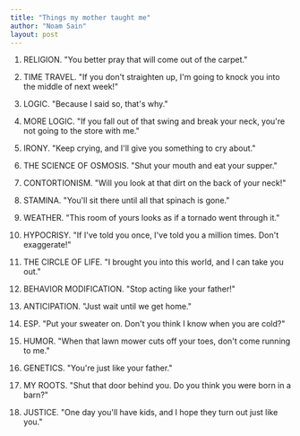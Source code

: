 ```yaml
---
title: "Things my mother taught me"
author: "Noam Sain"
layout: post
---
```


1. RELIGION. "You better pray that will come out of the carpet."

2. TIME TRAVEL. "If you don't straighten up, I'm going to knock you into the middle of next week!"

3. LOGIC. "Because I said so, that's why."

4. MORE LOGIC. "If you fall out of that swing and break your neck, you're not going to the store with me."

5. IRONY. "Keep crying, and I'll give you something to cry about."

6. THE SCIENCE OF OSMOSIS. "Shut your mouth and eat your supper."

7. CONTORTIONISM. "Will you look at that dirt on the back of your neck!"

8. STAMINA. "You'll sit there until all that spinach is gone."

9. WEATHER. "This room of yours looks as if a tornado went through it."

10. HYPOCRISY. "If I've told you once, I've told you a million times. Don't exaggerate!"

11. THE CIRCLE OF LIFE. "I brought you into this world, and I can take you out."

12. BEHAVIOR MODIFICATION. "Stop acting like your father!"

13. ANTICIPATION. "Just wait until we get home."

14. ESP. "Put your sweater on. Don't you think I know when you are cold?"

15. HUMOR. "When that lawn mower cuts off your toes, don't come running to me."

16. GENETICS. "You're just like your father."

17. MY ROOTS. "Shut that door behind you. Do you think you were born in a barn?"

18. JUSTICE. "One day you'll have kids, and I hope they turn out just like you."
